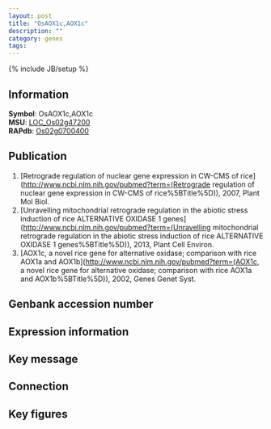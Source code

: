 ```yaml
---
layout: post
title: "OsAOX1c,AOX1c"
description: ""
category: genes
tags: 
---
```

{% include JB/setup %}

## Information
__Symbol__: OsAOX1c,AOX1c  
__MSU__: [LOC_Os02g47200](http://rice.plantbiology.msu.edu/cgi-bin/ORF_infopage.cgi?orf=LOC_Os02g47200)  
__RAPdb__: [Os02g0700400](http://rapdb.dna.affrc.go.jp/viewer/gbrowse_details/irgsp1?name=Os02g0700400)  

## Publication
1. [Retrograde regulation of nuclear gene expression in CW-CMS of rice](http://www.ncbi.nlm.nih.gov/pubmed?term=(Retrograde regulation of nuclear gene expression in CW-CMS of rice%5BTitle%5D)), 2007, Plant Mol Biol.
2. [Unravelling mitochondrial retrograde regulation in the abiotic stress induction of rice ALTERNATIVE OXIDASE 1 genes](http://www.ncbi.nlm.nih.gov/pubmed?term=(Unravelling mitochondrial retrograde regulation in the abiotic stress induction of rice ALTERNATIVE OXIDASE 1 genes%5BTitle%5D)), 2013, Plant Cell Environ.
3. [AOX1c, a novel rice gene for alternative oxidase; comparison with rice AOX1a and AOX1b](http://www.ncbi.nlm.nih.gov/pubmed?term=(AOX1c, a novel rice gene for alternative oxidase; comparison with rice AOX1a and AOX1b%5BTitle%5D)), 2002, Genes Genet Syst.

## Genbank accession number

## Expression information

## Key message

## Connection

## Key figures


